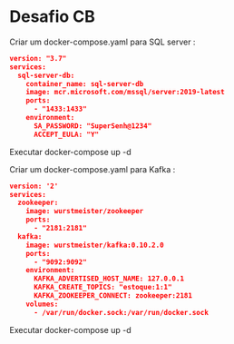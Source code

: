 # Desafio CB

Criar um docker-compose.yaml para SQL server :
```json
version: "3.7"
services:
  sql-server-db:
    container_name: sql-server-db
    image: mcr.microsoft.com/mssql/server:2019-latest
    ports:
      - "1433:1433"
    environment:
      SA_PASSWORD: "SuperSenh@1234"
      ACCEPT_EULA: "Y"
```

Executar docker-compose up -d

Criar um docker-compose.yaml para Kafka :

```json
version: '2'
services:
  zookeeper:
    image: wurstmeister/zookeeper
    ports:
      - "2181:2181"
  kafka:
    image: wurstmeister/kafka:0.10.2.0
    ports:
      - "9092:9092"
    environment:
      KAFKA_ADVERTISED_HOST_NAME: 127.0.0.1
      KAFKA_CREATE_TOPICS: "estoque:1:1"
      KAFKA_ZOOKEEPER_CONNECT: zookeeper:2181
    volumes:
      - /var/run/docker.sock:/var/run/docker.sock
```

Executar docker-compose up -d
